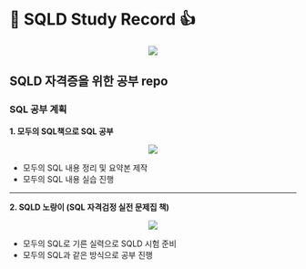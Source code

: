 # :star_struck: SQLD Study Record :+1: 

<p align="center"><img src="https://github.com/torijune/SQLD/assets/128570787/a76e7233-d03d-4438-ba4b-7099b46a5e6b"></p>

## SQLD 자격증을 위한 공부 repo

### SQL 공부 계획
**1. 모두의 SQL책으로 SQL 공부**
<p align="center"><img src="https://github.com/torijune/SQLD/assets/128570787/f659935e-e8c4-4556-b0dc-9f8407964caa"></p>

  - 모두의 SQL 내용 정리 및 요약본 제작
  - 모두의 SQL 내용 실습 진행
* * *  
**2. SQLD 노랑이 (SQL 자격검정 실전 문제집 책)**
<p align="center"><img src="https://github.com/torijune/SQLD/assets/128570787/dbdb7b86-c144-4f60-8933-af95b3522f62"></p>

  - 모두의 SQL로 기른 실력으로 SQLD 시험 준비
  - 모두의 SQL과 같은 방식으로 공부 진행
